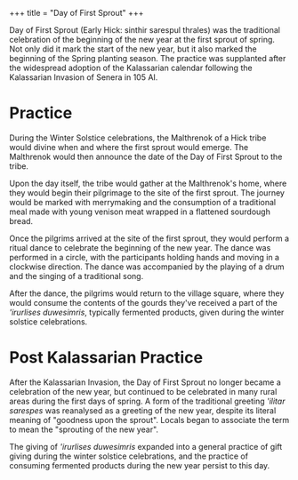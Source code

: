 +++
title = "Day of First Sprout"
+++

Day of First Sprout (Early Hick: sinthir sarespul thrales) was the traditional
celebration of the beginning of the new year at the first sprout of spring. Not
only did it mark the start of the new year, but it also marked the beginning of
the Spring planting season. The practice was supplanted after the widespread
adoption of the Kalassarian calendar following the Kalassarian Invasion of
Senera in 105 AI.

# Practice

During the Winter Solstice celebrations, the Malthrenok of a Hick tribe would
divine when and where the first sprout would emerge. The Malthrenok would then
announce the date of the Day of First Sprout to the tribe.

Upon the day itself, the tribe would gather at the Malthrenok's home, where they
would begin their pilgrimage to the site of the first sprout. The journey would
be marked with merrymaking and the consumption of a traditional meal made with
young venison meat wrapped in a flattened sourdough bread.

Once the pilgrims arrived at the site of the first sprout, they would perform a
ritual dance to celebrate the beginning of the new year. The dance was performed
in a circle, with the participants holding hands and moving in a clockwise
direction. The dance was accompanied by the playing of a drum and the singing of
a traditional song.

After the dance, the pilgrims would return to the village square, where they
would consume the contents of the gourds they've received a part of the
_'irurlises duwesimris_, typically fermented products, given during the winter
solstice celebrations.

# Post Kalassarian Practice

After the Kalassarian Invasion, the Day of First Sprout no longer became a
celebration of the new year, but continued to be celebrated in many rural areas
during the first days of spring. A form of the traditional greeting _'ilitar
sarespes_ was reanalysed as a greeting of the new year, despite its literal
meaning of "goodness upon the sprout". Locals began to associate the term to
mean the "sprouting of the new year".

The giving of _'irurlises duwesimris_ expanded into a general practice of gift
giving during the winter solstice celebrations, and the practice of consuming
fermented products during the new year persist to this day.
